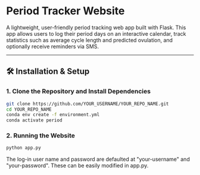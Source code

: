 # Period Tracker Website

A lightweight, user-friendly period tracking web app built with Flask. This app allows users to log their period days on an interactive calendar, track statistics such as average cycle length and predicted ovulation, and optionally receive reminders via SMS.

---

## 🛠️ Installation & Setup

### 1. Clone the Repository and Install Dependencies

```bash
git clone https://github.com/YOUR_USERNAME/YOUR_REPO_NAME.git
cd YOUR_REPO_NAME
conda env create -f environment.yml
conda activate period
```

### 2. Running the Website

```bash
python app.py
```
The log-in user name and password are defaulted at "your-username" and "your-password". These can be easily modified in app.py.
